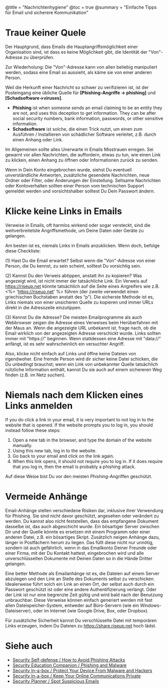 @title = "Nachrichtenhygiene"
@toc = true
@summary = "Einfache Tipps für Email und sicherere Kommunikation"

# Traue keiner Quele

Der Hauptgrund, dass Emails die Hauptangriffsmöglichkeit einer Organisation sind, ist dass es keine Möglichkeit gibt, die Identität der "Von"-Adresse zu überprüfen.

Zur Wiederholung: Die "Von"-Adresse kann von allen beliebig manipuliert werden, sodass eine Email so aussieht, als käme sie von einer anderen Person.

Weil die Herkunft einer Nachricht so schwer zu verifizieren ist, ist der Posteingang eine übliche Quelle für **[Phishing-Angriffe -> phishing]** und **[Schadsoftware->viruses]**.

* **Phishing** ist when someone sends an email claiming to be an entity they are not, and uses this deception to get information. They can be after social security numbers, bank information, passwords, or other sensitive information.
* **Schadsoftware** ist solche, die einen Trick nutzt, um einen zum Ausführen / Installieren von schädlicher Software verleitet, z.B. durch einen Anhang oder Link.

Im Allgemeinen sollte alles Unerwarte in Emails Misstrauen erregen. Sei gewarnt vor allen Nachrichten, die auffordern, etwas zu tun, wie einen Link zu klicken, einen Anhang zu öffnen oder Informationen zurück zu senden.

Wenn in Dein Konto eingebrochen wurde, siehst Du eventuell unverständliche Antworten, zusätzliche gesendete Nachrichten, neue Ordner oder Filter, oder Änderungen der Einstellung. Seltsame Nachrichten oder Kontoverhalten sollten einer Person vom technischen Support gemeldet werden und vorsichtshalber solltest Du Dein Passwort ändern.

# Klicke keine Links in Emails

Verweise in Emails, oft harmlos wirkend oder sogar versteckt, sind die weitverbreitetste Angriffsmethode, um Deine Daten oder Geräte zu gelangen.

Am besten ist es, niemals Links in Emails anzuklicken. Wenn doch, befolge diese Checkliste:

(1) Hast Du die Email erwartet? Selbst wenn die "Von"-Adresse von einer Person, die Du kennst, zu sein scheint, solltest Du vorsichtig sein.

(2) Kannst Du den Verweis abtippen, anstatt ihn zu kopieren? Was angezeigt wird, ist nicht immer der tatsächliche Link. Ein Verweis auf <https://riseup.net> könnte tatsächlich auf die Seite eines Angreifers wie z.B. <%= '<a href="https://riseuρ.net">https://riseuρ.net</a>' %> führen (der zweite verwendet einen griechischen Buchstaben anstatt des “p”). Die sicherste Methode ist es, Links niemals von einer unsicheren Quelle zu kopieren und immer URLs direkt in die Adresszeile einzutippen.

(3) Kennst Du die Adresse? Die meisten Emailprogramme als auch Webbrowser zeigen die Adresse eines Verweises beim Herüberfahren mit der Maus an. Wenn die angezeigte URL unbekannt ist, frage nach, ob die Email wirklich von der angezeigten Adresse verschickt wurde. Links sollten immer mit "https://" beginnen. Wenn stattdessen eine Adresse mit "data://" anfängt, ist es sehr wahrscheinlich ein versuchter Angriff.

Also, klicke nicht einfach auf Links und öffne keine Dateien von irgendwoher. Eine fremde Person wird dir sicher keine Datei schicken, die Du unbedingt brauchst; wenn ein Link von unbekannter Quelle tatsächlich nützliche Information enthält, kannst Du sie auch auf einem sichereren Weg finden (z.B. im Netz suchen).

# Niemals nach dem Klicken eines Links anmelden

If you do click a link in your email, it is very important to not log in to the website that is opened. If the website prompts you to log in, you should instead follow these steps:

1. Open a new tab in the browser, and type the domain of the website manually.
2. Using this new tab, log in to the website.
3. Go back to your email and click on the link again.
4. When this link opens, it should not require you to log in. If it does require that you log in, then the email is probably a phishing attack.

Auf diese Weise bist Du vor den meisten Phishing-Angriffen geschützt.

# Vermeide Anhänge

Email-Anhänge stellen verschiedene Risiken dar, inklusive ihrer Verwendung für Phishing. Sie sind nicht davor geschützt, angesehen oder verändert zu werden. Du kannst also nicht feststellen, dass das empfangene Dokument dasselbe ist, das auch abgeschicht wurde. Ein bösartiger Server zwischen Dir und der Quelle könnte es ersetzen mit einem Programm oder einer anderen Datei, z.B. ein bösartiges Skript. Zusätzlich neigen Anhänge dazu, länger in Postfächern herum zu liegen. Das füllt diese nicht nur unnötig, sondern ist auch gefährlich, wenn in das Emailkonto Deiner Freunde oder einer Firma, mit der Du Kontakt hattest, eingebrochen wird und alle unverschlüsselten Dokumente mit Deinen Daten so in die Hände Dritter gelangen.

Eine better Methode als Emailanhänge ist es, die Dateien auf einem Server abzulegen und den Link an Stelle des Dokuments selbst zu verschicken. Idealerweise führt solch ein Link an einen Ort, der selbst auch durch ein Passwort geschützt ist oder eine andere Authentifizierung verlangt. Oder der Link ist nur eine begrenzte Zeit gültig und wird bald nach der Benutzung unbrauchbar. Diese Verweise können einfach generiert werden mit fast allen Dateispeicher-System, entweder auf Büro-Servern (wie ein Windows-Dateiserver), oder im Internet (wie Google Drive, Box, oder Dropbox).

Für zusätzliche Sicherheit kannst Du verschlüsselte Datei mit temporären Links erzeugen, indem Du Dateien zu <https://share.riseup.net> hoch lädst.

# Siehe auch

* [Security Self-defense / How to Avoid Phishing Attacks](https://ssd.eff.org/en/module/how-avoid-phishing-attacks)
* [Security Education Companion / Phishing and Malware](https://sec.eff.org/topics/phishing-and-malware)
* [Security In-a-box / Protect Your Device From Malware and Hackers](https://securityinabox.org/en/guide/malware/)
* [Security In-a-box / Keep Your Online Communications Private](https://securityinabox.org/en/guide/secure-communication/)
* [Security Planner / Spot Suspicious Emails](https://securityplanner.org/#/tool/spot-suspicious-emails)
